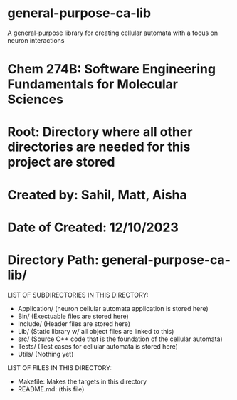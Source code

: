 # general-purpose-ca-lib
A general-purpose library for creating cellular automata with a focus on neuron interactions


# Chem 274B: Software Engineering Fundamentals for Molecular Sciences

# Root: Directory where all other directories are needed for this project are stored 

# Created by: Sahil, Matt, Aisha 
# Date of Created: 12/10/2023
# Directory Path: general-purpose-ca-lib/

LIST OF SUBDIRECTORIES IN THIS DIRECTORY:

- Application/ (neuron cellular automata application is stored here)
- Bin/ (Exectuable files are stored here)
- Include/ (Header files are stored here)
- Lib/ (Static library w/ all object files are linked to this)
- src/ (Source C++ code that is the foundation of the cellular automata)
- Tests/ (Test cases for cellular automata is stored here)
- Utils/ (Nothing yet)

LIST OF FILES IN THIS DIRECTORY:

- Makefile: Makes the targets in this directory
- README.md: (this file) 